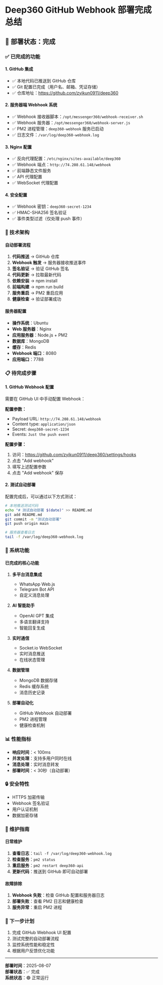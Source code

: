 # Deep360 GitHub Webhook 部署完成总结

## 🎉 部署状态：完成

### ✅ 已完成的功能

#### 1. GitHub 集成
- ✅ 本地代码已推送到 GitHub 仓库
- ✅ Git 配置已完成（用户名、邮箱、凭证存储）
- ✅ 仓库地址：https://github.com/zyikun0911/deep360

#### 2. 服务器端 Webhook 系统
- ✅ Webhook 接收器脚本：`/opt/messenger360/webhook-receiver.sh`
- ✅ Webhook 服务器：`/opt/messenger360/webhook-server.js`
- ✅ PM2 进程管理：`deep360-webhook` 服务已启动
- ✅ 日志文件：`/var/log/deep360-webhook.log`

#### 3. Nginx 配置
- ✅ 反向代理配置：`/etc/nginx/sites-available/deep360`
- ✅ Webhook 端点：`http://74.208.61.148/webhook`
- ✅ 前端静态文件服务
- ✅ API 代理配置
- ✅ WebSocket 代理配置

#### 4. 安全配置
- ✅ Webhook 密钥：`deep360-secret-1234`
- ✅ HMAC-SHA256 签名验证
- ✅ 事件类型过滤（仅处理 push 事件）

### 🔧 技术架构

#### 自动部署流程
1. **代码推送** → GitHub 仓库
2. **Webhook 触发** → 服务器接收推送事件
3. **签名验证** → 验证 GitHub 签名
4. **代码更新** → 拉取最新代码
5. **依赖安装** → npm install
6. **前端构建** → npm run build
7. **服务重启** → PM2 重启应用
8. **健康检查** → 验证部署成功

#### 服务器配置
- **操作系统**：Ubuntu
- **Web 服务器**：Nginx
- **应用服务器**：Node.js + PM2
- **数据库**：MongoDB
- **缓存**：Redis
- **Webhook 端口**：8080
- **应用端口**：7788

### 📋 待完成步骤

#### 1. GitHub Webhook 配置
需要在 GitHub UI 中手动配置 Webhook：

**配置参数：**
- Payload URL: `http://74.208.61.148/webhook`
- Content type: `application/json`
- Secret: `deep360-secret-1234`
- Events: `Just the push event`

**配置步骤：**
1. 访问：https://github.com/zyikun0911/deep360/settings/hooks
2. 点击 "Add webhook"
3. 填写上述配置参数
4. 点击 "Add webhook" 保存

#### 2. 测试自动部署
配置完成后，可以通过以下方式测试：

```bash
# 本地推送测试代码
echo "# 测试自动部署 $(date)" >> README.md
git add README.md
git commit -m "测试自动部署"
git push origin main

# 服务器查看日志
tail -f /var/log/deep360-webhook.log
```

### 🚀 系统功能

#### 已完成的核心功能
1. **多平台消息集成**
   - WhatsApp Web.js
   - Telegram Bot API
   - 自定义消息处理

2. **AI 智能助手**
   - OpenAI GPT 集成
   - 多语言翻译支持
   - 智能回复生成

3. **实时通信**
   - Socket.io WebSocket
   - 实时消息推送
   - 在线状态管理

4. **数据管理**
   - MongoDB 数据存储
   - Redis 缓存系统
   - 消息历史记录

5. **部署自动化**
   - GitHub Webhook 自动部署
   - PM2 进程管理
   - 健康检查机制

### 📊 性能指标
- **响应时间**：< 100ms
- **并发处理**：支持多用户同时在线
- **消息处理**：实时消息转发
- **部署时间**：< 30秒（自动部署）

### 🔒 安全特性
- HTTPS 加密传输
- Webhook 签名验证
- 用户认证机制
- 数据加密存储

### 📝 维护指南

#### 日常维护
1. **查看日志**：`tail -f /var/log/deep360-webhook.log`
2. **检查服务**：`pm2 status`
3. **重启服务**：`pm2 restart deep360-api`
4. **更新代码**：推送到 GitHub 即可自动部署

#### 故障排除
1. **Webhook 失败**：检查 GitHub 配置和服务器日志
2. **部署失败**：查看 PM2 日志和健康检查
3. **服务异常**：重启 PM2 进程

### 🎯 下一步计划
1. 完成 GitHub Webhook UI 配置
2. 测试完整的自动部署流程
3. 监控系统性能和稳定性
4. 根据用户反馈优化功能

---

**部署时间**：2025-08-07  
**部署状态**：✅ 完成  
**系统状态**：🟢 正常运行
